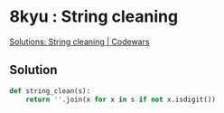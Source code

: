 # 8kyu : String cleaning

[Solutions: String cleaning | Codewars](https://www.codewars.com/kata/string-cleaning/solutions?show-solutions=1)

## Solution

```python
def string_clean(s):
    return ''.join(x for x in s if not x.isdigit())
```
